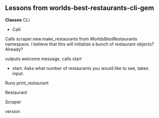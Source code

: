 ## Lessons from worlds-best-restaurants-cli-gem

**Classes**
CLI
- Call:

Calls scraper.new.make_restaurants from WorldsBestRestaurants namespace. I believe that this will initialize a bunch of restaurant objects? Already?

outputs welcome message, calls start

- start: Asks what number of restaurants you would like to see, takes input.

Runs print_restaurant

Restaurant

Scraper

version
